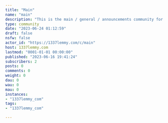 ```yaml
---
title: "Main" 
name: "main"
description: "This is the main / general / announcements community for the 1337lemmy instance. I'll post announcements here if I ever have any (server maintenance, etc). Feel free to use this for suggestions or general chat."
type: community
date: "2023-06-24 01:12:59"
draft: false
nsfw: false
actor_id: "https://1337lemmy.com/c/main"
host: 1337lemmy.com
lastmod: "0001-01-01 00:00:00"
published: "2023-06-16 19:41:24"
subscribers: 2
posts: 0
comments: 0
weight: 0
dau: 0
wau: 0
mau: 0
instances:
- "1337lemmy_com"
tags: 
- "1337lemmy_com"

---
```

